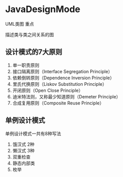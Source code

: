 # JavaDesignMode

UML类图           重点

描述类与类之间关系的图

## 设计模式的7大原则

1. 单一职责原则
2. 接口隔离原则（Interface Segregation Principle）
3. 依赖倒转原则（Dependence Inversion Principle）
4. 里氏代换原则（Liskov Substitution Principle）
5. 开闭原则（Open Close Principle）
6. 迪米特法则，又称最少知道原则（Demeter Principle）
7. 合成复用原则（Composite Reuse Principle）

## 单例设计模式

单例设计模式一共有8种写法

1. 饿汉式 2种
2. 懒汉式 3种
3. 双重检查
4. 静态内部类
5. 枚举

